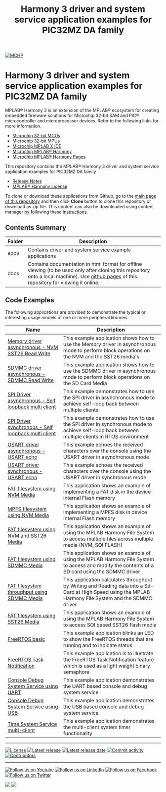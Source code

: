 ﻿---
title: Harmony 3 driver and system service application examples for PIC32MZ DA family
nav_order: 1
has_children: true
has_toc: false
---
[![MCHP](https://www.microchip.com/ResourcePackages/Microchip/assets/dist/images/logo.png)](https://www.microchip.com)

# Harmony 3 driver and system service application examples for PIC32MZ DA family

MPLAB® Harmony 3 is an extension of the MPLAB® ecosystem for creating embedded firmware solutions for Microchip 32-bit SAM and PIC® microcontroller and microprocessor devices.  Refer to the following links for more information.

- [Microchip 32-bit MCUs](https://www.microchip.com/design-centers/32-bit)
- [Microchip 32-bit MPUs](https://www.microchip.com/design-centers/32-bit-mpus)
- [Microchip MPLAB X IDE](https://www.microchip.com/mplab/mplab-x-ide)
- [Microchip MPLAB® Harmony](https://www.microchip.com/mplab/mplab-harmony)
- [Microchip MPLAB® Harmony Pages](https://microchip-mplab-harmony.github.io/)

This repository contains the MPLAB® Harmony 3 driver and system service application examples for PIC32MZ DA family

- [Release Notes](release_notes.md)
- [MPLAB® Harmony License](mplab_harmony_license.md)

To clone or download these applications from Github, go to the [main page of this repository](https://github.com/Microchip-MPLAB-Harmony/core_apps_pic32mz_da) and then click **Clone** button to clone this repository or download as zip file.
This content can also be downloaded using content manager by following these [instructions](https://github.com/Microchip-MPLAB-Harmony/contentmanager/wiki).

## Contents Summary

| Folder     | Description                             |
| ---        | ---                                     |
| apps       | Contains driver and system service example applications |
| docs       | Contains documentation in html format for offline viewing (to be used only after cloning this repository onto a local machine). Use [github pages](https://microchip-mplab-harmony.github.io/core_apps_pic32mz_da/) of this repository for viewing it online. |

## Code Examples

The following applications are provided to demonstrate the typical or interesting usage models of one or more peripheral libraries.

| Name | Description |
| ---- | ----------- |
| [Memory driver asynchronous - NVM SST26 Read Write ](apps/driver/memory/async/nvm_sst26_read_write/readme.md) | This example application shows how to use the Memory driver in asynchronous mode to perform block operations on the NVM and the SST26 media's |
| [SDMMC driver asynchronous - SDMMC Read Write](apps/driver/sdmmc/async/sdmmc_read_write/readme.md) | This example application shows how to use the SDMMC driver in asynchronous mode to perform block operations on the SD Card Media |
| [SPI Driver asynchronous - Self loopback multi client](apps/driver/spi/async/spi_self_loopback_multi_client/readme.md) | This example demonstrates how to use the SPI driver in asynchronous mode to achieve self-loop back between multiple clients |
| [SPI Driver synchronous - Self loopback multi client](apps/driver/spi/sync/spi_self_loopback_multi_client/readme.md) | This example demonstrates how to use the SPI driver in synchronous mode to achieve self-loop back between multiple clients in RTOS environment |
| [USART driver asynchronous - USART echo](apps/driver/usart/async/usart_echo/readme.md) | This example echoes the received characters over the console using the USART driver in asynchronous mode |
| [USART driver synchronous - USART echo](apps/driver/usart/sync/usart_echo/readme.md) | This example echoes the received characters over the console using the USART driver in synchronous mode |
| [FAT filesystem using NVM Media](apps/fs/nvm_fat/readme.md) | This application shows an example of implementing a FAT disk in the device internal Flash memory |
| [MPFS filesystem using NVM Media](apps/fs/nvm_mpfs/readme.md) | This application shows an example of implementing a MPFS disk in device Internal Flash memory |
| [FAT filesystem using NVM and SST26 Media](apps/fs/nvm_sqi_fat/readme.md) | This application shows an example of using the MPLAB Harmony File System to access multiple files across multiple media (NVM, SQI FLASH) |
| [FAT filesystem using SDMMC Media](apps/fs/sdmmc_fat/readme.md) | This application shows an example of using the MPLAB Harmony File System to access and modify the contents of a SD card using the SDMMC driver |
| [FAT filesystem throughput using SDMMC Media](apps/fs/sdmmc_fat_throughput/readme.md) | This application calculates throughput by Writing and Reading data into a Sd-Card at High Speed using the MPLAB Harmony File System and the SDMMC driver |
| [FAT filesystem using SST26 Media](apps/fs/sqi_flash_fat/readme.md) | This application shows an example of using the MPLAB Harmony File System to access SQI based SST26 flash media |
| [FreeRTOS basic](apps/rtos/freertos/basic_freertos/readme.md) | This example application blinks an LED to show the FreeRTOS threads that are running and to indicate status |
| [FreeRTOS Task Notification](apps/rtos/freertos/task_notification_freertos/readme.md) | This example application is to illustrate the FreeRTOS Task Notification feature which is used as a light weight binary semaphore |
| [Console Debug System Service using UART](apps/system/console_debug/sys_console_debug_uart_read_write/readme.md) | This example application demonstrates the UART based console and debug system service |
| [Console Debug System Service using USB](apps/system/console_debug/sys_console_debug_usb_read_write/readme.md) | This example application demonstrates the USB based console and debug system service |
| [Time System Service multi-client](apps/system/time/sys_time_multiclient/readme.md) | This example application demonstrates the multi-client system timer functionality |

____

[![License](https://img.shields.io/badge/license-Harmony%20license-orange.svg)](https://github.com/Microchip-MPLAB-Harmony/core_apps_pic32mz_da/blob/master/mplab_harmony_license.md)
[![Latest release](https://img.shields.io/github/release/Microchip-MPLAB-Harmony/core_apps_pic32mz_da.svg)](https://github.com/Microchip-MPLAB-Harmony/core_apps_pic32mz_da/releases/latest)
[![Latest release date](https://img.shields.io/github/release-date/Microchip-MPLAB-Harmony/core_apps_pic32mz_da.svg)](https://github.com/Microchip-MPLAB-Harmony/core_apps_pic32mz_da/releases/latest)
[![Commit activity](https://img.shields.io/github/commit-activity/y/Microchip-MPLAB-Harmony/core_apps_pic32mz_da.svg)](https://github.com/Microchip-MPLAB-Harmony/core_apps_pic32mz_da/graphs/commit-activity)
[![Contributors](https://img.shields.io/github/contributors-anon/Microchip-MPLAB-Harmony/core_apps_pic32mz_da.svg)]()

____

[![Follow us on Youtube](https://img.shields.io/badge/Youtube-Follow%20us%20on%20Youtube-red.svg)](https://www.youtube.com/user/MicrochipTechnology)
[![Follow us on LinkedIn](https://img.shields.io/badge/LinkedIn-Follow%20us%20on%20LinkedIn-blue.svg)](https://www.linkedin.com/company/microchip-technology)
[![Follow us on Facebook](https://img.shields.io/badge/Facebook-Follow%20us%20on%20Facebook-blue.svg)](https://www.facebook.com/microchiptechnology/)
[![Follow us on Twitter](https://img.shields.io/twitter/follow/MicrochipTech.svg?style=social)](https://twitter.com/MicrochipTech)

[![](https://img.shields.io/github/stars/Microchip-MPLAB-Harmony/core_apps_pic32mz_da.svg?style=social)]()
[![](https://img.shields.io/github/watchers/Microchip-MPLAB-Harmony/core_apps_pic32mz_da.svg?style=social)]()